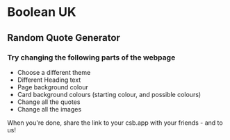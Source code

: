 # Boolean UK

## Random Quote Generator

### Try changing the following parts of the webpage

- Choose a different theme
- Different Heading text
- Page background colour
- Card background colours (starting colour, and possible colours)
- Change all the quotes
- Change all the images

When you're done, share the link to your csb.app with your friends - and to us!
